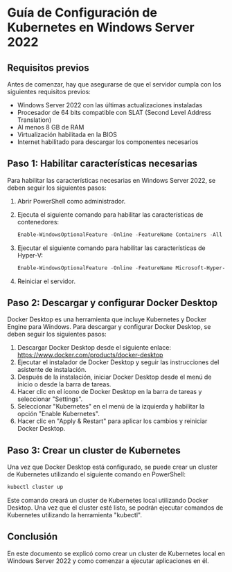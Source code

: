 # Guía de Configuración de Kubernetes en Windows Server 2022

## Requisitos previos

Antes de comenzar, hay que asegurarse de que el servidor cumpla con los siguientes requisitos previos:

- Windows Server 2022 con las últimas actualizaciones instaladas
- Procesador de 64 bits compatible con SLAT (Second Level Address Translation)
- Al menos 8 GB de RAM
- Virtualización habilitada en la BIOS
- Internet habilitado para descargar los componentes necesarios

## Paso 1: Habilitar características necesarias

Para habilitar las características necesarias en Windows Server 2022, se deben seguir los siguientes pasos:

1. Abrir PowerShell como administrador.
2. Ejecuta el siguiente comando para habilitar las características de contenedores:

    ```PowerShell
    Enable-WindowsOptionalFeature -Online -FeatureName Containers -All
    ```

3. Ejecutar el siguiente comando para habilitar las características de Hyper-V:

    ```PowerShell
    Enable-WindowsOptionalFeature -Online -FeatureName Microsoft-Hyper-V -All
    ```

4. Reiniciar el servidor.

## Paso 2: Descargar y configurar Docker Desktop

Docker Desktop es una herramienta que incluye Kubernetes y Docker Engine para Windows. Para descargar y configurar Docker Desktop, se deben seguir los siguientes pasos:

1. Descargar Docker Desktop desde el siguiente enlace: <https://www.docker.com/products/docker-desktop>
2. Ejecutar el instalador de Docker Desktop y seguir las instrucciones del asistente de instalación.
3. Después de la instalación, iniciar Docker Desktop desde el menú de inicio o desde la barra de tareas.
4. Hacer clic en el ícono de Docker Desktop en la barra de tareas y seleccionar "Settings".
5. Seleccionar "Kubernetes" en el menú de la izquierda y habilitar la opción "Enable Kubernetes".
6. Hacer clic en "Apply & Restart" para aplicar los cambios y reiniciar Docker Desktop.

## Paso 3: Crear un cluster de Kubernetes

Una vez que Docker Desktop está configurado, se puede crear un cluster de Kubernetes utilizando el siguiente comando en PowerShell:

```PowerShell
kubectl cluster up
```

Este comando creará un cluster de Kubernetes local utilizando Docker Desktop. Una vez que el cluster esté listo, se podrán ejecutar comandos de Kubernetes utilizando la herramienta "kubectl".

## Conclusión

En este documento se explicó como crear un cluster de Kubernetes local en Windows Server 2022 y como comenzar a ejecutar aplicaciones en él.

